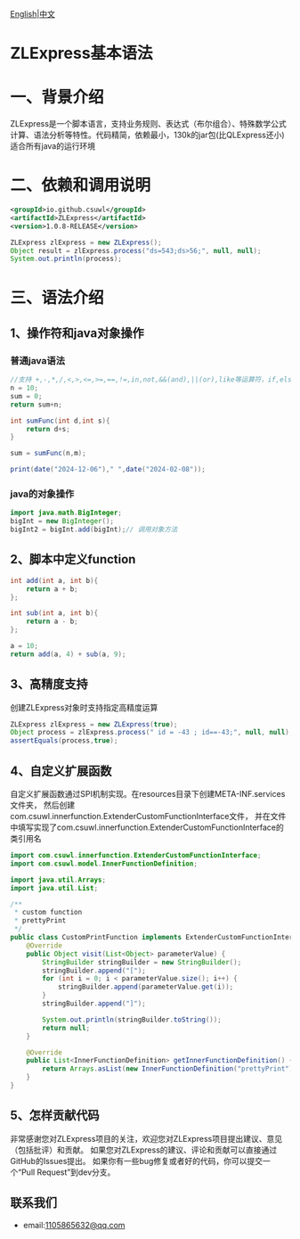 
[English](README.md)|[中文](README-ZH.md)
# ZLExpress基本语法

# 一、背景介绍

ZLExpress是一个脚本语言，支持业务规则、表达式（布尔组合）、特殊数学公式计算、语法分析等特性。代码精简，依赖最小，130k的jar包(比QLExpress还小)适合所有java的运行环境

# 二、依赖和调用说明

```xml
<groupId>io.github.csuwl</groupId>
<artifactId>ZLExpress</artifactId>
<version>1.0.8-RELEASE</version>
```


```java
ZLExpress zlExpress = new ZLExpress();
Object result = zlExpress.process("ds=543;ds>56;", null, null);
System.out.println(process);
```

# 三、语法介绍

## 1、操作符和java对象操作
### 普通java语法
```java
//支持 +,-,*,/,<,>,<=,>=,==,!=,in,not,&&(and),||(or),like等运算符，if,else,for,break,continue等语句，支持自定义函数。支持创建java对象并调用方法。
n = 10;
sum = 0;
return sum+n;

int sumFunc(int d,int s){
    return d+s;
}

sum = sumFunc(n,m);

print(date("2024-12-06")," ",date("2024-02-08"));
```

### java的对象操作
```java
import java.math.BigInteger;
bigInt = new BigInteger();
bigInt2 = bigInt.add(bigInt);// 调用对象方法
```

## 2、脚本中定义function
```java
int add(int a, int b){
    return a + b;
};

int sub(int a, int b){
    return a - b;
};

a = 10;
return add(a, 4) + sub(a, 9);
```

## 3、高精度支持
创建ZLExpress对象时支持指定高精度运算
```java
ZLExpress zlExpress = new ZLExpress(true);
Object process = zlExpress.process(" id = -43 ; id==-43;", null, null);
assertEquals(process,true);
```


## 4、自定义扩展函数
自定义扩展函数通过SPI机制实现。在resources目录下创建META-INF.services文件夹，
然后创建com.csuwl.innerfunction.ExtenderCustomFunctionInterface文件，
并在文件中填写实现了com.csuwl.innerfunction.ExtenderCustomFunctionInterface的类引用名
```java
import com.csuwl.innerfunction.ExtenderCustomFunctionInterface;
import com.csuwl.model.InnerFunctionDefinition;

import java.util.Arrays;
import java.util.List;

/**
 * custom function
 * prettyPrint
 */
public class CustomPrintFunction implements ExtenderCustomFunctionInterface {
    @Override
    public Object visit(List<Object> parameterValue) {
        StringBuilder stringBuilder = new StringBuilder();
        stringBuilder.append("[");
        for (int i = 0; i < parameterValue.size(); i++) {
            stringBuilder.append(parameterValue.get(i));
        }
        stringBuilder.append("]");

        System.out.println(stringBuilder.toString());
        return null;
    }

    @Override
    public List<InnerFunctionDefinition> getInnerFunctionDefinition() {
        return Arrays.asList(new InnerFunctionDefinition("prettyPrint"),new InnerFunctionDefinition("myPrint"));
    }
}

```
## 5、怎样贡献代码
非常感谢您对ZLExpress项目的关注，欢迎您对ZLExpress项目提出建议、意见（包括批评）和贡献。
如果您对ZLExpress的建议、评论和贡献可以直接通过GitHub的Issues提出。
如果你有一些bug修复或者好的代码，你可以提交一个“Pull Request”到dev分支。


## 联系我们
-  email:1105865632@qq.com
